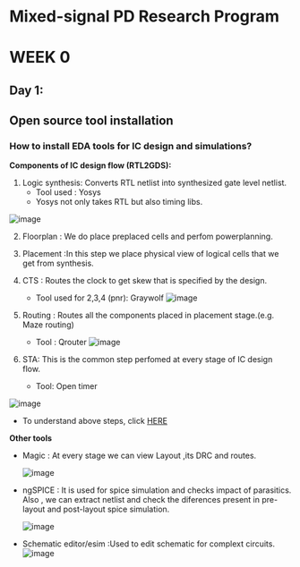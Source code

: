 # Mixed-signal PD Research Program
# WEEK 0
## Day 1: 
## Open source tool installation
### How to install EDA tools for IC design and simulations?

**Components of IC design flow (RTL2GDS):**
1. Logic synthesis: Converts RTL netlist into synthesized gate level netlist.
   - Tool used : Yosys
   - Yosys not only takes RTL but also timing libs.
   
 ![image](https://user-images.githubusercontent.com/123575472/216773174-3187b947-de2f-4d97-ae14-03ee67120d0d.png)
 
2. Floorplan : We do place preplaced cells and perfom powerplanning.
3. Placement :In this step we place physical view of logical cells that we get from synthesis.
4. CTS : Routes the clock to get skew that is specified by the design.
   - Tool used for 2,3,4 (pnr): Graywolf
 ![image](https://user-images.githubusercontent.com/123575472/216773265-0497a5b7-3738-4f70-98a9-87d0670b407b.png)

5. Routing : Routes all the components placed in placement stage.(e.g. Maze routing)
   - Tool : Qrouter
 ![image](https://user-images.githubusercontent.com/123575472/216773297-6e1bcd7d-c0b3-4052-855c-890fcafa2efe.png)

6. STA: This is the common step perfomed at every stage of IC design flow.
   - Tool: Open timer

  ![image](https://user-images.githubusercontent.com/123575472/216773325-5a10f57c-94b4-4b33-8103-f3587559bc4f.png)
-  To understand above steps, click [HERE](https://github.com/shakila-12/Physical-design-workshop-using-openlane)

**Other tools**
- Magic : At every stage we can view Layout ,its DRC and routes.

  ![image](https://user-images.githubusercontent.com/123575472/216772470-9a139254-48ed-4af1-992b-e50370f2ef06.png)   
- ngSPICE : It is used for spice simulation and checks impact of parasitics. Also , we can extract netlist and check the diferences present in pre-layout and post-layout spice simulation.

  ![image](https://user-images.githubusercontent.com/123575472/216772791-deff5888-0045-4d0a-b1ac-18be94e07d0a.png)
- Schematic editor/esim :Used to edit schematic for complext circuits.
  ![image](https://user-images.githubusercontent.com/123575472/216772868-a4e31003-44ca-4061-b91b-bd6919c0432f.png)
 
